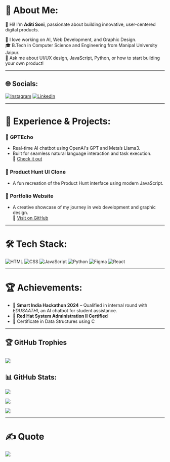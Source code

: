 # 💫 About Me:
👋 Hi! I'm **Aditi Soni**, passionate about building innovative, user-centered digital products.

🌱 I love working on AI, Web Development, and Graphic Design.  
🎓 B.Tech in Computer Science and Engineering from Manipal University Jaipur.  
💬 Ask me about UI/UX design, JavaScript, Python, or how to start building your own product!

---

## 🌐 Socials:
[![Instagram](https://img.shields.io/badge/Instagram-%23E4405F.svg?logo=Instagram&logoColor=white)](https://instagram.com/aadhi._.tea)
[![LinkedIn](https://img.shields.io/badge/LinkedIn-%230077B5.svg?logo=linkedin&logoColor=white)](https://www.linkedin.com/in/er-aditi-soni/)

---

# 💼 Experience & Projects:

### 🔹 **GPTEcho**
- Real-time AI chatbot using OpenAI's GPT and Meta’s Llama3.  
- Built for seamless natural language interaction and task execution.  
🔗 [Check it out](https://github.com/aditisoni29/GPTEcho)

### 🔹 **Product Hunt UI Clone**
- A fun recreation of the Product Hunt interface using modern JavaScript.

### 🔹 **Portfolio Website**
- A creative showcase of my journey in web development and graphic design.  
🔗 [Visit on GitHub](https://github.com/aditisoni29/Portfolio)

---

# 🛠 Tech Stack:
![HTML](https://img.shields.io/badge/html5-%23E34F26.svg?style=for-the-badge&logo=html5&logoColor=white)
![CSS](https://img.shields.io/badge/css3-%231572B6.svg?style=for-the-badge&logo=css3&logoColor=white)
![JavaScript](https://img.shields.io/badge/javascript-%23323330.svg?style=for-the-badge&logo=javascript&logoColor=%23F7DF1E)
![Python](https://img.shields.io/badge/python-3670A0?style=for-the-badge&logo=python&logoColor=ffdd54)
![Figma](https://img.shields.io/badge/figma-%23F24E1E.svg?style=for-the-badge&logo=figma&logoColor=white)
![React](https://img.shields.io/badge/react-%2361DAFB.svg?style=for-the-badge&logo=react&logoColor=white)

---

# 🏆 Achievements:
- 🥇 **Smart India Hackathon 2024** – Qualified in internal round with *EDUSAATHI*, an AI chatbot for student assistance.
- 🥈 **Red Hat System Administration II Certified**
- 📜 Certificate in Data Structures using C

---

## 🏆 GitHub Trophies
![](https://github-profile-trophy.vercel.app/?username=aditisoni29&theme=radical&no-frame=false&no-bg=true&margin-w=4)
---

## 📊 GitHub Stats:

![](https://github-readme-stats.vercel.app/api?username=aditisoni29&theme=radical&hide_border=false&include_all_commits=false&count_private=true)<br/>

![](https://github-readme-streak-stats.herokuapp.com/?user=aditisoni29&theme=radical&hide_border=false)<br/>

![](https://github-readme-stats.vercel.app/api/top-langs/?username=aditisoni29&theme=radical&hide_border=false&include_all_commits=false&count_private=true&layout=compact)

---

# ✍️ Quote
![](https://quotes-github-readme.vercel.app/api?type=vertical&theme=radical)

